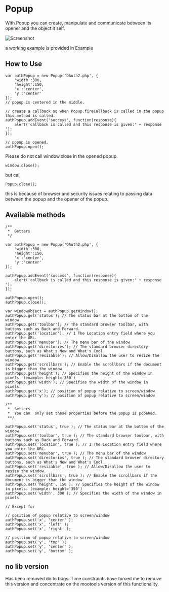 Popup
===========

With Popup you can create, manipulate and communicate between its opener and the object it self.

![Screenshot](https://github.com/mientjan/Popup/raw/master/screenshot.png)

a working example is provided in Example

How to Use
----------

	var authPopup = new Popup('OAuth2.php', {
		'width':300,
		'height':150,
		'x':'center', 
		'y':'center' 
	});
	// popup is centered in the middle.

	// create a callback so when Popup.fireCallback is called in the popup this method is called.
	authPopup.addEvent('success', function(response){
		alert('callback is called and this response is given:' + response ');
	});

	// popup is opened.
	authPopup.open();



Please do not call window.close in the opened popup.

	window.close(); 

but call 

	Popup.close(); 

this is because of browser and security issues relating to passing data 
between the popup and the opener of the popup.

Available methods
-----------------

	/**
	 *	Getters
	 */

	var authPopup = new Popup('OAuth2.php', {
		'width':300,
		'height':150,
		'x':'center', 
		'y':'center' 
	});

	authPopup.addEvent('success', function(response){
		alert('callback is called and this response is given:' + response ');
	});

	authPopup.open();
	authPopup.close();

	var windowObject = authPopup.getWindow();
	authPopup.get('status'); // The status bar at the bottom of the window.
	authPopup.get('toolbar'); // The standard browser toolbar, with buttons such as Back and Forward.
	authPopup.get('location'); // 1 The Location entry field where you enter the URL.
	authPopup.get('menubar'); // The menu bar of the window
	authPopup.get('directories'); // The standard browser directory buttons, such as What's New and What's Cool
	authPopup.get('resizable'); // Allow/Disallow the user to resize the window.
	authPopup.get('scrollbars'); // Enable the scrollbars if the document is bigger than the window
	authPopup.get('height'); // Specifies the height of the window in pixels. (example: height='350')
	authPopup.get('width'); // Specifies the width of the window in pixels.
	authPopup.get('x'); // position of popup relative to screen/window
	authPopup.get('y'); // position of popup relative to screen/window
	
	/**
	 * 	Setters
	 * 	You can  only set these properties before the popup is popened.
	 **/
	
	authPopup.set('status', true ); // The status bar at the bottom of the window.
	authPopup.set('toolbar', true ); // The standard browser toolbar, with buttons such as Back and Forward.
	authPopup.set('location', true ); // 1 The Location entry field where you enter the URL.
	authPopup.set('menubar', true ); // The menu bar of the window
	authPopup.set('directories', true ); // The standard browser directory buttons, such as What's New and What's Cool
	authPopup.set('resizable', true ); // Allow/Disallow the user to resize the window.
	authPopup.set('scrollbars', true ); // Enable the scrollbars if the document is bigger than the window
	authPopup.set('height', 150 ); // Specifies the height of the window in pixels. (example: height='350')
	authPopup.set('width', 300 ); // Specifies the width of the window in pixels.
	
	// Except for 

	// position of popup relative to screen/window
	authPopup.set('x', 'center' ); 
	authPopup.set('x', 'left' ); 
	authPopup.set('x', 'right' );
	
	// position of popup relative to screen/window
	authPopup.set('y', 'top' ); 
	authPopup.set('y', 'center' ); 
	authPopup.set('y', 'bottom' ); 


no lib version
--------------

Has been removed do to bugs. Time constraints have forced me to remove this version and concentrate on the mootools version of this functionality.